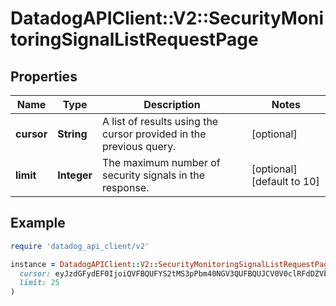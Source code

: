# DatadogAPIClient::V2::SecurityMonitoringSignalListRequestPage

## Properties

| Name | Type | Description | Notes |
| ---- | ---- | ----------- | ----- |
| **cursor** | **String** | A list of results using the cursor provided in the previous query. | [optional] |
| **limit** | **Integer** | The maximum number of security signals in the response. | [optional][default to 10] |

## Example

```ruby
require 'datadog_api_client/v2'

instance = DatadogAPIClient::V2::SecurityMonitoringSignalListRequestPage.new(
  cursor: eyJzdGFydEF0IjoiQVFBQUFYS2tMS3pPbm40NGV3QUFBQUJCV0V0clRFdDZVbG8zY3pCRmNsbHJiVmxDWlEifQ&#x3D;&#x3D;,
  limit: 25
)
```

